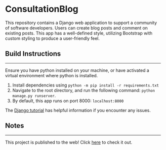# ConsultationBlog

This repository contains a Django web application to support a community of software developers. Users can create blog posts and comment on existing posts. This app has a well-defined style, utilizing Bootstrap with custom styling to produce a user-friendly feel.

## Build Instructions
---
Ensure you have python installed on your machine, or have activated a virtual environment where python is installed.

1. Install dependencies using `python -m pip install -r requirements.txt`
2. Navigate to the root directory, and run the following command: `python manage.py runserver`.
3. By default, this app runs on port 8000: `localhost:8000`

The [Django tutorial](https://docs.djangoproject.com/en/4.0/intro/tutorial01/) has helpful information if you encounter any issues.

## Notes
---
This project is published to the web! Click [here](https://consultationblog.herokuapp.com/) to check it out.
